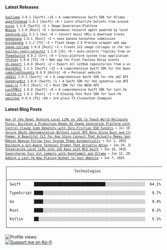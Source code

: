 #### Latest Releases


































<!-- Recent Releases -->
<div style="width: 80%; text-align: right;">
<pre style="text-align: left; margin-left: auto; font-size: 0.7em; line-height: 1.4;">
<a href="https://github.com/guitaripod/Swollama/releases/tag/3.0.1">Swollama</a> 3.0.1 [Swift] ⭐14 • A comprehensive Swift SDK for Ollama
<a href="https://github.com/guitaripod/appofthedead/releases/tag/1.0.1">appofthedead</a> 1.0.1 [Swift] ⭐0 • Learn afterlife beliefs from around the world
<a href="https://github.com/guitaripod/pixie/releases/tag/1.1.0">pixie</a> 1.1.0 [Swift] ⭐2 • Image Generation Platform
<a href="https://github.com/guitaripod/Weavex/releases/tag/1.1.0">Weavex</a> 1.1.0 [Rust] ⭐6 • Autonomous research agent powered by local LLMs
<a href="https://github.com/guitaripod/songlink-cli/releases/tag/3.2.1">songlink-cli</a> 3.2.1 [Go] ⭐6 • Convert music URLs & download tracks
<a href="https://github.com/guitaripod/emobanana/releases/tag/1.0.1">emobanana</a> 1.0.1 [Rust] ⭐2 • nano banana hackathon submission
<a href="https://github.com/guitaripod/minibanana/releases/tag/v1.2.2">minibanana</a> 1.2.2 [TS] ⭐1 • Flash Image 2.5 Preview wrapper web app
<a href="https://github.com/guitaripod/image-collage/releases/tag/1.0.0">image-collage</a> 1.0.0 [Rust] ⭐1 • Create 2x2 image collages in the terminal
<a href="https://github.com/guitaripod/twitter-reply-selector/releases/tag/1.1.0">twitter-reply-selector</a> 1.1.0 [JS] ⭐0 • auto-selects "replies from verified accounts only"
<a href="https://github.com/guitaripod/ThemeSwitch/releases/tag/0.0.2">ThemeSwitch</a> 0.0.2 [C++] ⭐0 • Cross-platform system tray application for toggling dark/light mode
<a href="https://github.com/guitaripod/ffrelay/releases/tag/1.0.0">ffrelay</a> 1.0.0 [TS] ⭐0 • Web app for Final Fantasy Relay events
<a href="https://github.com/guitaripod/gh-export/releases/tag/1.0.0">gh-export</a> 1.0.0 [Rust] ⭐2 • Export all GitHub repositories from a user account
<a href="https://github.com/guitaripod/OpenAIKit/releases/tag/1.2.5">OpenAIKit</a> 1.2.5 [Swift] ⭐12 • A comprehensive Swift SDK for the OpenAI API.
<a href="https://github.com/guitaripod/compiledthoughts/releases/tag/0.6.9">compiledthoughts</a> 0.6.9 [Astro] ⭐0 • Personal website 
<a href="https://github.com/guitaripod/xAIKit/releases/tag/1.0.3">xAIKit</a> 1.0.3 [Swift] ⭐4 • A comprehensive Swift SDK for the xAI API
<a href="https://github.com/guitaripod/SpeedrunKit/releases/tag/1.0.0">SpeedrunKit</a> 1.0.0 [Swift] ⭐1 • A Swift SDK for the speedrun.com API
<a href="https://github.com/guitaripod/nasa-rs/releases/tag/1.0.1">nasa-rs</a> 1.0.1 [Rust] ⭐2 • Rust SDK for the NASA API
<a href="https://github.com/guitaripod/LastFMKit/releases/tag/1.0.0">LastFMKit</a> 1.0.0 [Swift] ⭐0 • A comprehensive Swift SDK for last.fm
<a href="https://github.com/guitaripod/lastfm-rs/releases/tag/1.0.1">lastfm-rs</a> 1.0.1 [Rust] ⭐2 • A blazing-fast Rust SDK for last.fm
<a href="https://github.com/guitaripod/omnichat/releases/tag/0.0.9">omnichat</a> 0.0.9 [TS] ⭐50 • 3rd place T3 Cloneathon Champion
</pre>
</div>
<!-- End Recent Releases -->



































#### Latest Blog Posts
<!-- Recent Blog Posts -->
<div style="width: 80%; text-align: right;">
<pre style="text-align: left; margin-left: auto; font-size: 0.7em; line-height: 1.4;">
<a href="https://compiledthoughts.pages.dev/blog/app-of-the-dead-local-llm-afterlife-education/">App of the Dead: Running Local LLMs on iOS to Teach World Religions</a> • Sep 25, 2025
<a href="https://compiledthoughts.pages.dev/blog/pixie-ai-image-generation-platform/">Pixie: Building a Production-Ready AI Image Generation Platform with Rust and Native Mobile Apps</a> • Sep 22, 2025
<a href="https://compiledthoughts.pages.dev/blog/claude-code-remote-ssh-tunnel/">Control Claude Code Remotely with Zero-Friction SSH Tunnels</a> • Jul 10, 2025
<a href="https://compiledthoughts.pages.dev/blog/oauth-without-local-api-keys-rust-cloudflare-workers/">Secure OAuth Implementation Without Local API Keys Using Rust and Cloudflare Workers</a> • Jul 7, 2025
<a href="https://compiledthoughts.pages.dev/blog/pomme-beautiful-cli-app-store-connect/">Pomme: A Beautiful CLI for App Store Connect That Actually Makes Sense</a> • Jul 2, 2025
<a href="https://compiledthoughts.pages.dev/blog/neovim-auto-theme-switching/">Making Neovim Follow Your System Theme Automatically</a> • Jul 1, 2025
<a href="https://compiledthoughts.pages.dev/blog/git-aware-terminal-prompt/">Building a Git-Aware Terminal Prompt That Actually Helps</a> • Jun 24, 2025
<a href="https://compiledthoughts.pages.dev/blog/integrating-mlx-local-llms-ios-apps/">Integrating Local LLMs into iOS Apps with MLX Swift</a> • Jun 18, 2025
<a href="https://compiledthoughts.pages.dev/blog/supercharge-git-commits-with-opencommit-and-ollama/">Supercharge Your Git Commits with OpenCommit and Ollama</a> • Jun 12, 2025
<a href="https://compiledthoughts.pages.dev/blog/adding-lastfm-now-playing-to-your-website/">Adding a Last.fm Now Playing Widget to Your Website</a> • Jun 7, 2025
</pre>
</div>
<!-- End Recent Blog Posts -->
</div>

```
┌──────────────────────────────────────────────────────────────────────────────┐
│                              Technologies                                    │
├──────────────────────────────────────────────────────────────────────────────┤
│ Swift      ████████████████████████████████░░░░░░░░░░░░░░░░░░  64.1% │
│ TypeScript ████░░░░░░░░░░░░░░░░░░░░░░░░░░░░░░░░░░░░░░░░░░░░░░   9.7% │
│ Go         ████░░░░░░░░░░░░░░░░░░░░░░░░░░░░░░░░░░░░░░░░░░░░░░   9.4% │
│ Rust       ████░░░░░░░░░░░░░░░░░░░░░░░░░░░░░░░░░░░░░░░░░░░░░░   8.2% │
│ Kotlin     ██░░░░░░░░░░░░░░░░░░░░░░░░░░░░░░░░░░░░░░░░░░░░░░░░   5.1% │
└──────────────────────────────────────────────────────────────────────────────┘
```

<div style="display: flex; justify-content: space-between; align-items: flex-start;">
  <div style="width: 35%;">
    <img src="https://komarev.com/ghpvc/?username=guitaripod&label=Profile%20views&color=0e75b6&style=flat" alt="Profile views" /><br>
    <a href="https://ko-fi.com/A0A6EOA7C"><img src="https://ko-fi.com/img/githubbutton_sm.svg" alt="Support me on Ko-fi" /></a><br>
  </div>
